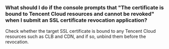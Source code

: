 ### What should I do if the console prompts that "The certificate is bound to Tencent Cloud resources and cannot be revoked" when I submit an SSL certificate revocation application?

Check whether the target SSL certificate is bound to any Tencent Cloud resources such as CLB and CDN, and if so, unbind them before the revocation.